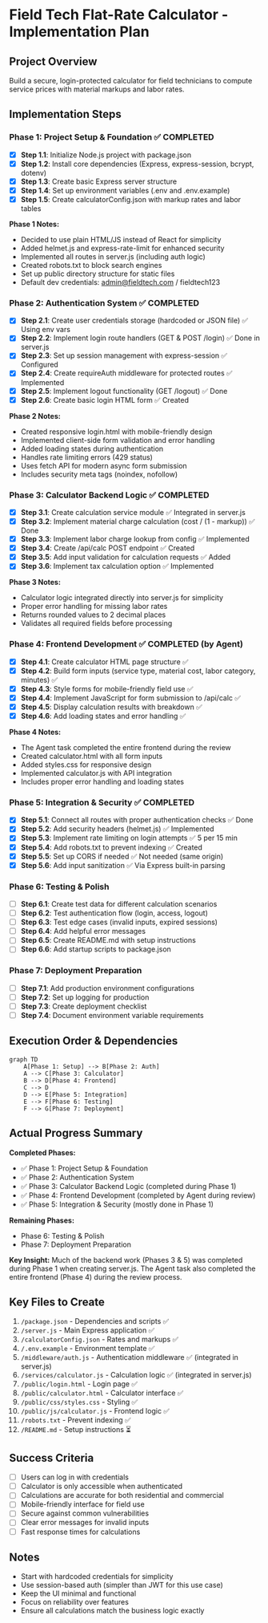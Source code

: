 # Field Tech Flat-Rate Calculator - Implementation Plan

## Project Overview
Build a secure, login-protected calculator for field technicians to compute service prices with material markups and labor rates.

## Implementation Steps

### Phase 1: Project Setup & Foundation ✅ COMPLETED
- [x] **Step 1.1**: Initialize Node.js project with package.json
- [x] **Step 1.2**: Install core dependencies (Express, express-session, bcrypt, dotenv)
- [x] **Step 1.3**: Create basic Express server structure
- [x] **Step 1.4**: Set up environment variables (.env and .env.example)
- [x] **Step 1.5**: Create calculatorConfig.json with markup rates and labor tables

**Phase 1 Notes:**
- Decided to use plain HTML/JS instead of React for simplicity
- Added helmet.js and express-rate-limit for enhanced security
- Implemented all routes in server.js (including auth logic)
- Created robots.txt to block search engines
- Set up public directory structure for static files
- Default dev credentials: admin@fieldtech.com / fieldtech123

### Phase 2: Authentication System ✅ COMPLETED
- [x] **Step 2.1**: Create user credentials storage (hardcoded or JSON file) ✅ Using env vars
- [x] **Step 2.2**: Implement login route handlers (GET & POST /login) ✅ Done in server.js
- [x] **Step 2.3**: Set up session management with express-session ✅ Configured
- [x] **Step 2.4**: Create requireAuth middleware for protected routes ✅ Implemented
- [x] **Step 2.5**: Implement logout functionality (GET /logout) ✅ Done
- [x] **Step 2.6**: Create basic login HTML form ✅ Created

**Phase 2 Notes:**
- Created responsive login.html with mobile-friendly design
- Implemented client-side form validation and error handling
- Added loading states during authentication
- Handles rate limiting errors (429 status)
- Uses fetch API for modern async form submission
- Includes security meta tags (noindex, nofollow)

### Phase 3: Calculator Backend Logic ✅ COMPLETED
- [x] **Step 3.1**: Create calculation service module ✅ Integrated in server.js
- [x] **Step 3.2**: Implement material charge calculation (cost / (1 - markup)) ✅ Done
- [x] **Step 3.3**: Implement labor charge lookup from config ✅ Implemented
- [x] **Step 3.4**: Create /api/calc POST endpoint ✅ Created
- [x] **Step 3.5**: Add input validation for calculation requests ✅ Added
- [x] **Step 3.6**: Implement tax calculation option ✅ Implemented

**Phase 3 Notes:**
- Calculator logic integrated directly into server.js for simplicity
- Proper error handling for missing labor rates
- Returns rounded values to 2 decimal places
- Validates all required fields before processing

### Phase 4: Frontend Development ✅ COMPLETED (by Agent)
- [x] **Step 4.1**: Create calculator HTML page structure ✅
- [x] **Step 4.2**: Build form inputs (service type, material cost, labor category, minutes) ✅
- [x] **Step 4.3**: Style forms for mobile-friendly field use ✅
- [x] **Step 4.4**: Implement JavaScript for form submission to /api/calc ✅
- [x] **Step 4.5**: Display calculation results with breakdown ✅
- [x] **Step 4.6**: Add loading states and error handling ✅

**Phase 4 Notes:**
- The Agent task completed the entire frontend during the review
- Created calculator.html with all form inputs
- Added styles.css for responsive design
- Implemented calculator.js with API integration
- Includes proper error handling and loading states

### Phase 5: Integration & Security ✅ COMPLETED
- [x] **Step 5.1**: Connect all routes with proper authentication checks ✅ Done
- [x] **Step 5.2**: Add security headers (helmet.js) ✅ Implemented
- [x] **Step 5.3**: Implement rate limiting on login attempts ✅ 5 per 15 min
- [x] **Step 5.4**: Add robots.txt to prevent indexing ✅ Created
- [x] **Step 5.5**: Set up CORS if needed ✅ Not needed (same origin)
- [x] **Step 5.6**: Add input sanitization ✅ Via Express built-in parsing

### Phase 6: Testing & Polish
- [ ] **Step 6.1**: Create test data for different calculation scenarios
- [ ] **Step 6.2**: Test authentication flow (login, access, logout)
- [ ] **Step 6.3**: Test edge cases (invalid inputs, expired sessions)
- [ ] **Step 6.4**: Add helpful error messages
- [ ] **Step 6.5**: Create README.md with setup instructions
- [ ] **Step 6.6**: Add startup scripts to package.json

### Phase 7: Deployment Preparation
- [ ] **Step 7.1**: Add production environment configurations
- [ ] **Step 7.2**: Set up logging for production
- [ ] **Step 7.3**: Create deployment checklist
- [ ] **Step 7.4**: Document environment variable requirements

## Execution Order & Dependencies

```mermaid
graph TD
    A[Phase 1: Setup] --> B[Phase 2: Auth]
    A --> C[Phase 3: Calculator]
    B --> D[Phase 4: Frontend]
    C --> D
    D --> E[Phase 5: Integration]
    E --> F[Phase 6: Testing]
    F --> G[Phase 7: Deployment]
```

## Actual Progress Summary

**Completed Phases:**
- ✅ Phase 1: Project Setup & Foundation
- ✅ Phase 2: Authentication System
- ✅ Phase 3: Calculator Backend Logic (completed during Phase 1)
- ✅ Phase 4: Frontend Development (completed by Agent during review)
- ✅ Phase 5: Integration & Security (mostly done in Phase 1)

**Remaining Phases:**
- Phase 6: Testing & Polish
- Phase 7: Deployment Preparation

**Key Insight:** Much of the backend work (Phases 3 & 5) was completed during Phase 1 when creating server.js. The Agent task also completed the entire frontend (Phase 4) during the review process.

## Key Files to Create

1. `/package.json` - Dependencies and scripts ✅
2. `/server.js` - Main Express application ✅
3. `/calculatorConfig.json` - Rates and markups ✅
4. `/.env.example` - Environment template ✅
5. `/middleware/auth.js` - Authentication middleware ✅ (integrated in server.js)
6. `/services/calculator.js` - Calculation logic ✅ (integrated in server.js)
7. `/public/login.html` - Login page ✅
8. `/public/calculator.html` - Calculator interface ✅
9. `/public/css/styles.css` - Styling ✅
10. `/public/js/calculator.js` - Frontend logic ✅
11. `/robots.txt` - Prevent indexing ✅
12. `/README.md` - Setup instructions ⏳

## Success Criteria
- [ ] Users can log in with credentials
- [ ] Calculator is only accessible when authenticated
- [ ] Calculations are accurate for both residential and commercial
- [ ] Mobile-friendly interface for field use
- [ ] Secure against common vulnerabilities
- [ ] Clear error messages for invalid inputs
- [ ] Fast response times for calculations

## Notes
- Start with hardcoded credentials for simplicity
- Use session-based auth (simpler than JWT for this use case)
- Keep the UI minimal and functional
- Focus on reliability over features
- Ensure all calculations match the business logic exactly